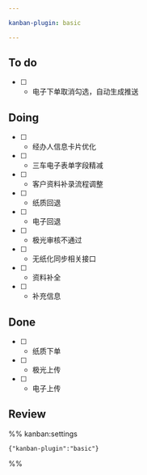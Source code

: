 ```yaml
---

kanban-plugin: basic

---
```


## To do

- [ ] - 电子下单取消勾选，自动生成推送


## Doing

- [ ] - 经办人信息卡片优化
- [ ] - 三车电子表单字段精减
- [ ] - 客户资料补录流程调整
- [ ] - 纸质回退
- [ ] - 电子回退
- [ ] - 极光审核不通过
- [ ] - 无纸化同步相关接口
- [ ] - 资料补全
- [ ] - 补充信息


## Done

- [ ] - 纸质下单
- [ ] - 极光上传
- [ ] - 电子上传


## Review





%% kanban:settings
```
{"kanban-plugin":"basic"}
```
%%